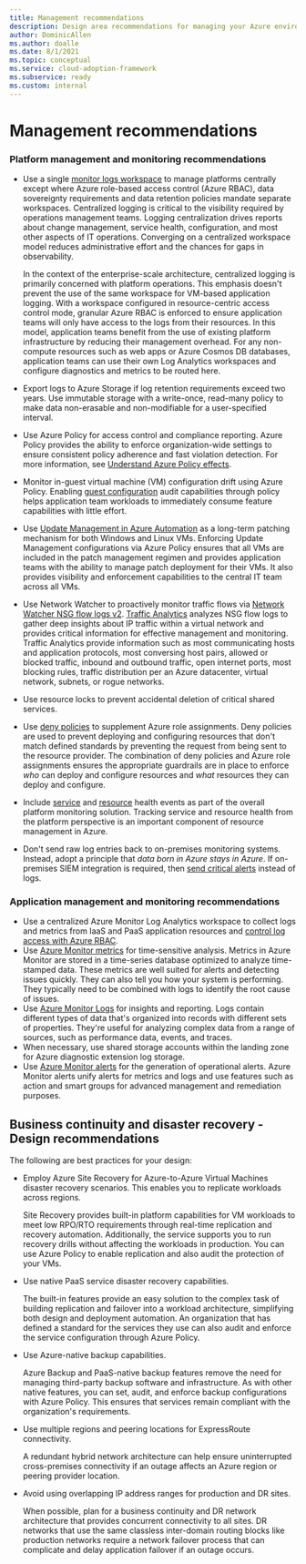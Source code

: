 ```yaml
---
title: Management recommendations
description: Design area recommendations for managing your Azure environment
author: DominicAllen
ms.author: doalle
ms.date: 8/1/2021
ms.topic: conceptual
ms.service: cloud-adoption-framework
ms.subservice: ready
ms.custom: internal
---
```


# Management recommendations

### Platform management and monitoring recommendations

- Use a single [monitor logs workspace](/azure/azure-monitor/platform/design-logs-deployment) to manage platforms centrally except where Azure role-based access control (Azure RBAC), data sovereignty requirements and data retention policies mandate separate workspaces. Centralized logging is critical to the visibility required by operations management teams. Logging centralization drives reports about change management, service health, configuration, and most other aspects of IT operations. Converging on a centralized workspace model reduces administrative effort and the chances for gaps in observability.

    In the context of the enterprise-scale architecture, centralized logging is primarily concerned with platform operations. This emphasis doesn't prevent the use of the same workspace for VM-based application logging. With a workspace configured in resource-centric access control mode, granular Azure RBAC is enforced to ensure application teams will only have access to the logs from their resources. In this model, application teams benefit from the use of existing platform infrastructure by reducing their management overhead. For any non-compute resources such as web apps or Azure Cosmos DB databases, application teams can use their own Log Analytics workspaces and configure diagnostics and metrics to be routed here.

- Export logs to Azure Storage if log retention requirements exceed two years. Use immutable storage with a write-once, read-many policy to make data non-erasable and non-modifiable for a user-specified interval.
- Use Azure Policy for access control and compliance reporting. Azure Policy provides the ability to enforce organization-wide settings to ensure consistent policy adherence and fast violation detection. For more information, see [Understand Azure Policy effects](/azure/governance/policy/concepts/effects).
- Monitor in-guest virtual machine (VM) configuration drift using Azure Policy. Enabling [guest configuration](/azure/governance/policy/concepts/guest-configuration) audit capabilities through policy helps application team workloads to immediately consume feature capabilities with little effort.
- Use [Update Management in Azure Automation](/azure/automation/update-management/overview) as a long-term patching mechanism for both Windows and Linux VMs. Enforcing Update Management configurations via Azure Policy ensures that all VMs are included in the patch management regimen and provides application teams with the ability to manage patch deployment for their VMs. It also provides visibility and enforcement capabilities to the central IT team across all VMs.
- Use Network Watcher to proactively monitor traffic flows via [Network Watcher NSG flow logs v2](/azure/network-watcher/network-watcher-nsg-flow-logging-overview). [Traffic Analytics](/azure/network-watcher/traffic-analytics) analyzes NSG flow logs to gather deep insights about IP traffic within a virtual network and provides critical information for effective management and monitoring. Traffic Analytics provide information such as most communicating hosts and application protocols, most conversing host pairs, allowed or blocked traffic, inbound and outbound traffic, open internet ports, most blocking rules, traffic distribution per an Azure datacenter, virtual network, subnets, or rogue networks.
- Use resource locks to prevent accidental deletion of critical shared services.
- Use [deny policies](/azure/governance/policy/concepts/effects#deny) to supplement Azure role assignments. Deny policies are used to prevent deploying and configuring resources that don't match defined standards by preventing the request from being sent to the resource provider. The combination of deny policies and Azure role assignments ensures the appropriate guardrails are in place to enforce *who* can deploy and configure resources and *what* resources they can deploy and configure.
- Include [service](/azure/service-health/service-health-overview) and [resource](/azure/service-health/resource-health-overview) health events as part of the overall platform monitoring solution. Tracking service and resource health from the platform perspective is an important component of resource management in Azure.
- Don't send raw log entries back to on-premises monitoring systems. Instead, adopt a principle that *data born in Azure stays in Azure*. If on-premises SIEM integration is required, then [send critical alerts](/azure/security-center/continuous-export) instead of logs.

### Application management and monitoring recommendations

- Use a centralized Azure Monitor Log Analytics workspace to collect logs and metrics from IaaS and PaaS application resources and [control log access with Azure RBAC](/azure/azure-monitor/platform/design-logs-deployment#access-control-overview).
- Use [Azure Monitor metrics](/azure/azure-monitor/platform/data-platform-metrics) for time-sensitive analysis. Metrics in Azure Monitor are stored in a time-series database optimized to analyze time-stamped data. These metrics are well suited for alerts and detecting issues quickly. They can also tell you how your system is performing. They typically need to be combined with logs to identify the root cause of issues.
- Use [Azure Monitor Logs](/azure/azure-monitor/platform/data-platform-logs) for insights and reporting. Logs contain different types of data that's organized into records with different sets of properties. They're useful for analyzing complex data from a range of sources, such as performance data, events, and traces.
- When necessary, use shared storage accounts within the landing zone for Azure diagnostic extension log storage.
- Use [Azure Monitor alerts](/azure/azure-monitor/platform/alerts-overview) for the generation of operational alerts. Azure Monitor alerts unify alerts for metrics and logs and use features such as action and smart groups for advanced management and remediation purposes.

## Business continuity and disaster recovery - Design recommendations

The following are best practices for your design:

- Employ Azure Site Recovery for Azure-to-Azure Virtual Machines disaster recovery scenarios. This enables you to replicate workloads across regions.

  Site Recovery provides built-in platform capabilities for VM workloads to meet low RPO/RTO requirements through real-time replication and recovery automation. Additionally, the service supports you to run recovery drills without affecting the workloads in production. You can use Azure Policy to enable replication and also audit the protection of your VMs.

- Use native PaaS service disaster recovery capabilities.

  The built-in features provide an easy solution to the complex task of building replication and failover into a workload architecture, simplifying both design and deployment automation. An organization that has defined a standard for the services they use can also audit and enforce the service configuration through Azure Policy.

- Use Azure-native backup capabilities.

  Azure Backup and PaaS-native backup features remove the need for managing third-party backup software and infrastructure. As with other native features, you can set, audit, and enforce backup configurations with Azure Policy. This ensures that services remain compliant with the organization's requirements.

- Use multiple regions and peering locations for ExpressRoute connectivity.

  A redundant hybrid network architecture can help ensure uninterrupted cross-premises connectivity if an outage affects an Azure region or peering provider location.

- Avoid using overlapping IP address ranges for production and DR sites.

  When possible, plan for a business continuity and DR network architecture that provides concurrent connectivity to all sites. DR networks that use the same classless inter-domain routing blocks like production networks require a network failover process that can complicate and delay application failover if an outage occurs.